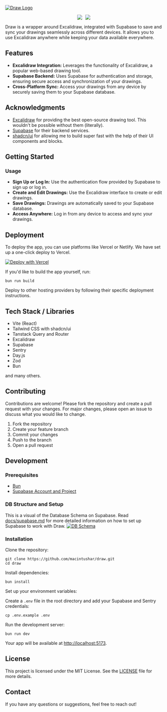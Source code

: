 [![Draw Logo](https://raw.githubusercontent.com/macintushar/draw/main/public/draw-logo.png)]()

<div style="display: flex; justify-content: center; align-items: center; gap: 10px;">
  <a href="https://codeclimate.com/github/macintushar/draw/maintainability">
    <img src="https://api.codeclimate.com/v1/badges/01b60d9dbd7f8af2d25f/maintainability" />
  </a>
  <a href="https://codeclimate.com/github/macintushar/draw/test_coverage">
    <img src="https://api.codeclimate.com/v1/badges/01b60d9dbd7f8af2d25f/test_coverage" />
  </a>
</div>

Draw is a wrapper around Excalidraw, integrated with Supabase to save and sync your drawings seamlessly across different devices. It allows you to use Excalidraw anywhere while keeping your data available everywhere.

## Features

- **Excalidraw Integration:** Leverages the functionality of Excalidraw, a popular web-based drawing tool.
- **Supabase Backend:** Uses Supabase for authentication and storage, ensuring secure access and synchronization of your drawings.
- **Cross-Platform Sync:** Access your drawings from any device by securely saving them to your Supabase database.

## Acknowledgments

- [Excalidraw](https://excalidraw.com/) for providing the best open-source drawing tool. This wouldn't be possible without them (literally).
- [Supabase](https://supabase.com/) for their backend services.
- [shadcn/ui](https://ui.shadcn.com/) for allowing me to build super fast with the help of their UI components and blocks.

## Getting Started

### Usage

- **Sign Up or Log In:** Use the authentication flow provided by Supabase to sign up or log in.
- **Create and Edit Drawings:** Use the Excalidraw interface to create or edit drawings.
- **Save Drawings:** Drawings are automatically saved to your Supabase database.
- **Access Anywhere:** Log in from any device to access and sync your drawings.

## Deployment

To deploy the app, you can use platforms like Vercel or Netlify.
We have set up a one-click deploy to Vercel.

[![Deploy with Vercel](https://vercel.com/button)](https://vercel.com/new/clone?repository-url=https://github.com/macintushar/draw)

If you'd like to build the app yourself, run:

    bun run build

Deploy to other hosting providers by following their specific deployment instructions.

## Tech Stack / Libraries

- Vite (React)
- Tailwind CSS with shadcn/ui
- Tanstack Query and Router
- Excalidraw
- Supabase
- Sentry
- Day.js
- Zod
- Bun

and many others.

## Contributing

Contributions are welcome! Please fork the repository and create a pull request with your changes. For major changes, please open an issue to discuss what you would like to change.

1.  Fork the repository
2.  Create your feature branch
3.  Commit your changes
4.  Push to the branch
5.  Open a pull request

## Development

### Prerequisites

- [Bun](https://bun.sh)
- [Supabase Account and Project](https://supabase.com/)

### DB Structure and Setup

This is a visual of the Database Schema on Supabase. Read [docs/supabase.md](https://github.com/macintushar/draw/blob/main/docs/supabase.md) for more detailed information on how to set up Supabase to work with Draw.
[![DB Schema](https://bzortqhjphsocjbvbxdq.supabase.co/storage/v1/object/public/public-assets/draw/Draw-Readme-DB-Schema.png)]()

### Installation

Clone the repository:

    git clone https://github.com/macintushar/draw.git
    cd draw

Install dependencies:

    bun install

Set up your environment variables:

Create a `.env` file in the root directory and add your Supabase and Sentry credentials:

    cp .env.example .env

Run the development server:

    bun run dev

Your app will be available at <http://localhost:5173>.

## License

This project is licensed under the MIT License. See the [LICENSE](https://github.com/macintushar/draw/blob/main/LICENCE) file for more details.

## Contact

If you have any questions or suggestions, feel free to reach out!
